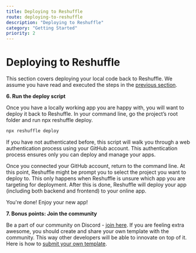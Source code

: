 ```yaml
---
title: Deploying to Reshuffle
route: deploying-to-reshuffle
description: "Deploying to Reshuffle"
category: "Getting Started"
priority: 2
---
```


# Deploying to Reshuffle
This section covers deploying your local code back to Reshuffle. We assume you have read and executed the steps in the [previous section](https://dev.reshuffle.app/running-locally). 

**6. Run the deploy script**

Once you have a locally working app you are happy with, you will want to deploy it back to Reshuffle. In your command line, go  the project’s root folder and run npx reshuffle deploy.

```js
npx reshuffle deploy
```

If you have not authenticated before, this script will walk you through a web authentication process using your GitHub account. This authentication process ensures only you can deploy and manage your apps. 

Once you connected your GitHub account, return to the command line. At this point, Reshuffle might be prompt you to select the project you want to deploy to. This only happens when Reshuffle is unsure  which app you are targeting for deployment. After this is done, Reshuffle will deploy your app (including both backend and frontend) to your online app.  

You're done! Enjoy your new app!

**7. Bonus points: Join the community**

Be a part of our community on Discord - [join here](https://discordapp.com/channels/612049440047497217/612049440047497219).  If you are feeling extra awesome, you should create and share your own template with the community. This way other developers will be able to innovate on top of it. Here is how to [submit your  own template](https://dev.reshuffle.app/submitting-a-template).
